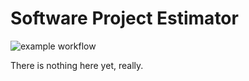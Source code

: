 # Software Project Estimator

![example workflow](https://github.com/matthewsewell/software-project-estimator/actions/workflows/pylint.yml/badge.svg)

There is nothing here yet, really.
